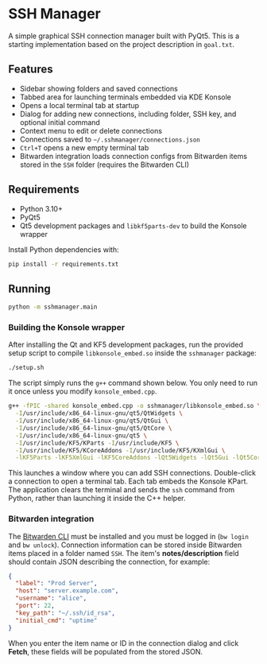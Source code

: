 # SSH Manager

A simple graphical SSH connection manager built with PyQt5. This is a starting
implementation based on the project description in `goal.txt`.

## Features

- Sidebar showing folders and saved connections
- Tabbed area for launching terminals embedded via KDE Konsole
- Opens a local terminal tab at startup
- Dialog for adding new connections, including folder, SSH key, and optional initial command
- Context menu to edit or delete connections
- Connections saved to `~/.sshmanager/connections.json`
- `Ctrl+T` opens a new empty terminal tab
- Bitwarden integration loads connection configs from Bitwarden items stored in
  the `SSH` folder (requires the Bitwarden CLI)

## Requirements

- Python 3.10+
- PyQt5
- Qt5 development packages and `libkf5parts-dev` to build the Konsole wrapper

Install Python dependencies with:

```bash
pip install -r requirements.txt
```

## Running

```bash
python -m sshmanager.main
```

### Building the Konsole wrapper

After installing the Qt and KF5 development packages, run the provided setup
script to compile `libkonsole_embed.so` inside the `sshmanager` package:

```bash
./setup.sh
```

The script simply runs the `g++` command shown below. You only need to run it
once unless you modify `konsole_embed.cpp`.

```bash
g++ -fPIC -shared konsole_embed.cpp -o sshmanager/libkonsole_embed.so \
  -I/usr/include/x86_64-linux-gnu/qt5/QtWidgets \
  -I/usr/include/x86_64-linux-gnu/qt5/QtGui \
  -I/usr/include/x86_64-linux-gnu/qt5/QtCore \
  -I/usr/include/x86_64-linux-gnu/qt5 \
  -I/usr/include/KF5/KParts -I/usr/include/KF5 \
  -I/usr/include/KF5/KCoreAddons -I/usr/include/KF5/KXmlGui \
  -lKF5Parts -lKF5XmlGui -lKF5CoreAddons -lQt5Widgets -lQt5Gui -lQt5Core
```

This launches a window where you can add SSH connections. Double-click a
connection to open a terminal tab. Each tab embeds the Konsole KPart. The
application clears the terminal and sends the ``ssh`` command from Python,
rather than launching it inside the C++ helper.

### Bitwarden integration

The [Bitwarden CLI](https://bitwarden.com/help/cli/) must be installed and you
must be logged in (`bw login` and `bw unlock`). Connection information can be
stored inside Bitwarden items placed in a folder named `SSH`. The item's
**notes/description** field should contain JSON describing the connection, for
example:

```json
{
  "label": "Prod Server",
  "host": "server.example.com",
  "username": "alice",
  "port": 22,
  "key_path": "~/.ssh/id_rsa",
  "initial_cmd": "uptime"
}
```

When you enter the item name or ID in the connection dialog and click
**Fetch**, these fields will be populated from the stored JSON.
